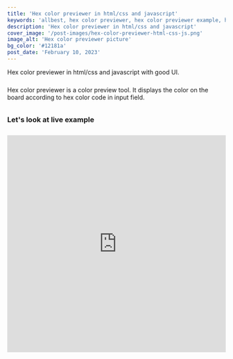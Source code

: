 ```yaml
---
title: 'Hex color previewer in html/css and javascript'
keywords: 'allbest, hex color previewer, hex color previewer example, hex color previewer in html/css and javascript'
description: 'Hex color previewer in html/css and javascript'
cover_image: '/post-images/hex-color-previewer-html-css-js.png'
image_alt: 'Hex color previewer picture'
bg_color: '#12181a'
post_date: 'February 10, 2023'
---
```


<p style="padding-bottom: 10px">Hex color previewer in html/css and javascript with good UI. 
</p>

<p style="padding-bottom: 10px">Hex color previewer is a color preview tool. It displays the color on the board according to hex color code in input field.
</p>

<h3 style="padding-bottom: 10px">Let's look at live example</h3>

<iframe height="500" style="width: 100%;" scrolling="no" title="Untitled" src="https://codepen.io/allbest963/embed/vYaqQEz?default-tab=result&editable=true&theme-id=dark" frameborder="no" loading="lazy" allowtransparency="true" allowfullscreen="true">
  See the Pen <a href="https://codepen.io/allbest963/pen/vYaqQEz">
  Untitled</a> by allbest (<a href="https://codepen.io/allbest963">@allbest963</a>)
  on <a href="https://codepen.io">CodePen</a>.
</iframe>